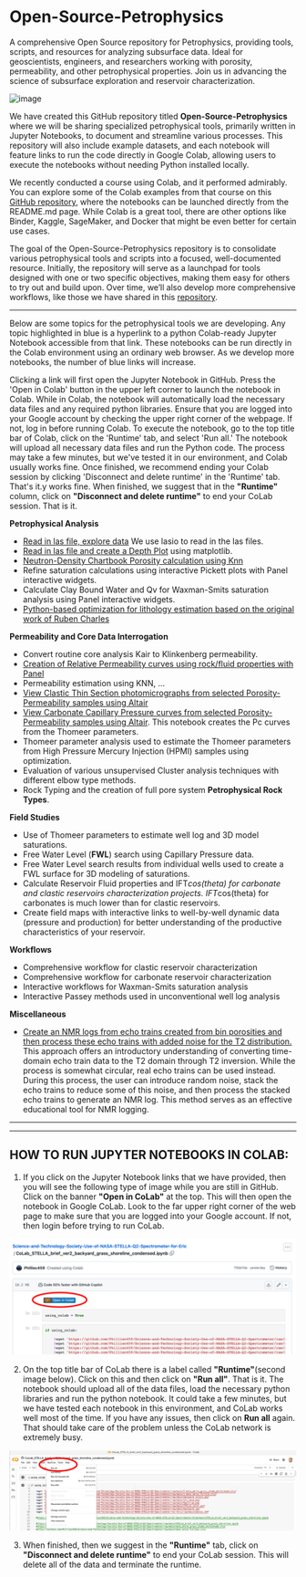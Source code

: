 # Open-Source-Petrophysics
A comprehensive Open Source repository for Petrophysics, providing tools, scripts, and resources for analyzing subsurface data. Ideal for geoscientists, engineers, and researchers working with porosity, permeability, and other petrophysical properties. Join us in advancing the science of subsurface exploration and reservoir characterization.

![image](Interactive_Petrophysics.gif)

We have created this GitHub repository titled **Open-Source-Petrophysics** where we will be sharing specialized petrophysical tools, primarily written in Jupyter Notebooks, to document and streamline various processes. This repository will also include example datasets, and each notebook will feature links to run the code directly in Google Colab, allowing users to execute the notebooks without needing Python installed locally. 

We recently conducted a course using Colab, and it performed admirably. You can explore some of the Colab examples from that course on this [GitHub repository](https://github.com/Philliec459/Launchpad-for-STS-Processing-of-STELLA-Spectrometer-Landsat-and-PACE-Ocean-Data), where the notebooks can be launched directly from the README.md page. While Colab is a great tool, there are other options like Binder, Kaggle, SageMaker, and Docker that might be even better for certain use cases.

The goal of the Open-Source-Petrophysics repository is to consolidate various petrophysical tools and scripts into a focused, well-documented resource. Initially, the repository will serve as a launchpad for tools designed with one or two specific objectives, making them easy for others to try out and build upon. Over time, we’ll also develop more comprehensive workflows, like those we have shared in this [repository](https://github.com/Philliec459/Jupyter-Notebooks_for-Characterization-of-a-New-Open-Source-Carbonate-Reservoir-Benchmarking-Case-St).

---
Below are some topics for the petrophysical tools we are developing. Any topic highlighted in blue is a hyperlink to a python Colab-ready Jupyter Notebook accessible from that link. These notebooks can be run directly in the Colab environment using an ordinary web browser. As we develop more notebooks, the number of blue links will increase.

Clicking a link will first open the Jupyter Notebook in GitHub. Press the 'Open in Colab' button in the upper left corner to launch the notebook in Colab. While in Colab, the notebook will automatically load the necessary data files and any required python libraries. Ensure that you are logged into your Google account by checking the upper right corner of the webpage. If not, log in before running Colab. To execute the notebook, go to the top title bar of Colab, click on the 'Runtime' tab, and select 'Run all.' The notebook will upload all necessary data files and run the Python code. The process may take a few minutes, but we've tested it in our environment, and Colab usually works fine. Once finished, we recommend ending your Colab session by clicking 'Disconnect and delete runtime' in the 'Runtime' tab. That's it.y works fine. When finished, we suggest that in the **"Runtime"** column, click on **"Disconnect and delete runtime"** to end your CoLab session. That is it. 

**Petrophysical Analysis**
- [Read in las file, explore data](https://github.com/Philliec459/Open-Source-Petrophysics/blob/main/1_Read_LAS_Explore_Data.ipynb) We use lasio to read in the las files.
- [Read in las file and create a Depth Plot](https://github.com/Philliec459/Open-Source-Petrophysics/blob/main/2_Read_LAS_Depth_Plot.ipynb) using matplotlib.
- [Neutron-Density Chartbook Porosity calculation using Knn](https://github.com/Philliec459/Open-Source-Petrophysics/blob/main/3_Read_LAS_Chartbook_Porosity.ipynb)
- Refine saturation calculations using interactive Pickett plots with Panel interactive widgets. 
- Calculate Clay Bound Water and Qv for Waxman-Smits saturation analysis using Panel interactive widgets.
- [Python-based optimization for lithology estimation based on the original work of Ruben Charles](https://github.com/Philliec459/Open-Source-Petrophysics/blob/main/rubens_optimization_methods.ipynb) 

**Permeability and Core Data Interrogation**
- Convert routine core analysis Kair to Klinkenberg permeability. 
- [Creation of Relative Permeability curves using rock/fluid properties with Panel](https://github.com/Philliec459/Open-Source-Petrophysics/blob/main/RelPerm.ipynb)
- Permeability estimation using KNN, ...
- [View Clastic Thin Section photomicrographs from selected Porosity-Permeability samples using Altair](https://github.com/Philliec459/Open-Source-Petrophysics/blob/main/Clastic_poro_perm_thinsections_Altair.ipynb)
- [View Carbonate Capillary Pressure curves from selected Porosity-Permeability samples using Altair](https://github.com/Philliec459/Open-Source-Petrophysics/blob/main/Altair_Creeat_Pc_Interrogation_RosettaStone.ipynb). This notebook creates the Pc curves from the Thomeer parameters. 
- Thomeer parameter analysis used to estimate the Thomeer parameters from High Pressure Mercury Injection (HPMI) samples using optimization.
- Evaluation of various unsupervised Cluster analysis techniques with different elbow type methods.
- Rock Typing and the creation of full pore system **Petrophysical Rock Types**.

**Field Studies**
- Use of Thomeer parameters to estimate well log and 3D model saturations.
- Free Water Level (**FWL**) search using Capillary Pressure data.
- Free Water Level search results from individual wells used to create a FWL surface for 3D modeling of saturations.
- Calculate Reservoir Fluid properties and IFT*cos(theta) for carbonate and clastic reservoirs characterization projects. IFT*cos(theta) for carbonates is much lower than for clastic reservoirs. 
- Create field maps with interactive links to well-by-well dynamic data (pressure and production) for better understanding of the productive characteristics of your reservoir. 

**Workflows**
- Comprehensive workflow for clastic reservoir characterization
- Comprehensive workflow for carbonate reservoir characterization
- Interactive workflows for Waxman-Smits saturation analysis
- Interactive Passey methods used in unconventional well log analysis

**Miscellaneous**
- [Create an NMR logs from echo trains created from bin porosities and then process these echo trains with added noise for the T2 distribution.](https://github.com/Philliec459/Open-Source-Petrophysics/blob/main/NMR_echo_train_processing.ipynb) This approach offers an introductory understanding of converting time-domain echo train data to the T2 domain through T2 inversion. While the process is somewhat circular, real echo trains can be used instead. During this process, the user can introduce random noise, stack the echo trains to reduce some of this noise, and then process the stacked echo trains to generate an NMR log. This method serves as an effective educational tool for NMR logging.

---
---
## **HOW TO RUN JUPYTER NOTEBOOKS IN COLAB:**
1) If you click on the Jupyter Notebook links that we have provided, then you will see the following type of image while you are still in GitHub. Click on the banner **"Open in CoLab"** at the top. This will then open the notebook in Google CoLab. Look to the far upper right corner of the web page to make sure that you are logged into your Google account. If not, then login before trying to run CoLab. 

![Image](GitHub_link.png)

2) On the top title bar of CoLab there is a label called **"Runtime"**(second image below). Click on this and then click on **"Run all"**. That is it. The notebook should upload all of the data files, load the necessary python libraries and run the python notebook. It could take a few minutes, but we have tested each notebook in this environment, and CoLab works well most of the time. If you have any issues, then click on **Run all** again. That should take care of the problem unless the CoLab network is extremely busy. 

![Image](CoLab_link.png)

3) When finished, then we suggest in the **"Runtime"** tab, click on **"Disconnect and delete runtime"** to end your CoLab session. This will delete all of the data and terminate the runtime. 


